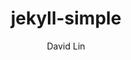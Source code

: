---
title: "jekyll-simple"
github: http://github.com/wild-flame/jekyll-simple
demo: http://wild-flame.github.io/jekyll-simple
author: David Lin 
draft: true
ssg:
  - Jekyll
cms:
  - No Cms
---